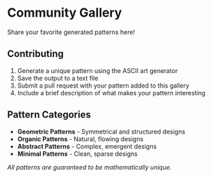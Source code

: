 # Community Gallery

Share your favorite generated patterns here!

## Contributing

1. Generate a unique pattern using the ASCII art generator
2. Save the output to a text file
3. Submit a pull request with your pattern added to this gallery
4. Include a brief description of what makes your pattern interesting

## Pattern Categories

- **Geometric Patterns** - Symmetrical and structured designs
- **Organic Patterns** - Natural, flowing designs  
- **Abstract Patterns** - Complex, emergent designs
- **Minimal Patterns** - Clean, sparse designs

*All patterns are guaranteed to be mathematically unique.*
